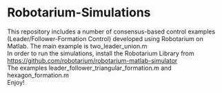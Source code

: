 # Robotarium-Simulations
This repository includes a number of consensus-based control examples (Leader/Follower-Formation Control) developed using Robotarium on Matlab.
The main example is two_leader_union.m \
In order to run the simulations, install the Robotarium Library from https://github.com/robotarium/robotarium-matlab-simulator \
The examples leader_follower_triangular_formation.m and hexagon_formation.m \
Enjoy!
